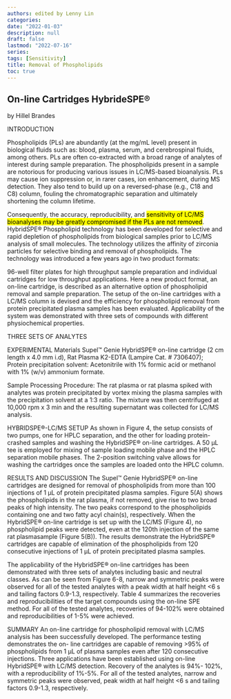 ```yaml
---
authors: edited by Lenny Lin
categories: 
date: "2022-01-03"
description: null
draft: false
lastmod: "2022-07-16"
series: 
tags: [Sensitivity]
title: Removal of Phospholipids
toc: true
---
```



<!--more-->

## On-line Cartridges HybrideSPE&reg;

by Hillel Brandes

INTRODUCTION  

Phospholipids (PLs) are abundantly (at the mg/mL level) present in biological fluids such as: blood, plasma, serum, and cerebrospinal fluids, among others. PLs are often co-extracted with a broad range of analytes of interest during sample preparation. The phospholipids present in a sample are notorious for producing various issues in LC/MS-based bioanalysis. PLs may cause ion suppression or, in rarer cases, ion enhancement, during MS detection. They also tend to build up on a reversed-phase (e.g., C18 and C8) column, fouling the chromatographic separation and ultimately shortening the column lifetime.

Consequently, the accuracy, reproducibility, and <mark>sensitivity of LC/MS bioanalyses may be greatly compromised if the PLs are not removed</mark>. HybridSPE® Phospholipid technology has been developed for selective and rapid depletion of phospholipids from biological samples prior to LC/MS analysis of small molecules. The technology utilizes the affinity of zirconia particles for selective binding and removal of phospholipids. The technology was introduced a few years ago in two product formats:

96-well filter plates for high throughput sample preparation and individual cartridges for low throughput applications. Here a new product format, an on-line cartridge, is described as an alternative option of phospholipid removal and sample preparation. The setup of the on-line cartridges with a LC/MS column is devised and the efficiency for phospholipid removal from protein precipitated plasma samples has been evaluated. Applicability of the system was demonstrated with three sets of compounds with different physiochemical properties.

THREE SETS OF ANALYTES


EXPERIMENTAL
Materials
Supel™ Genie HybridSPE® on-line cartridge (2 cm length x 4.0 mm i.d), Rat Plasma K2-EDTA (Lampire Cat. # 7306407); Protein precipitation solvent: Acetonitrile with 1% formic acid or methanol with 1% (w/v) ammonium formate.

Sample Processing Procedure: The rat plasma or rat plasma spiked with analytes was protein precipitated by vortex mixing the plasma samples with the precipitation solvent at a 1:3 ratio. The mixture was then centrifuged at 10,000 rpm x 3 min and the resulting supernatant was collected for LC/MS analysis.

HYBRIDSPE®-LC/MS SETUP
As shown in Figure 4, the setup consists of two pumps, one for HPLC separation, and the other for loading protein-crashed samples and washing the HybridSPE® on-line cartridges. A 50 µL tee is employed for mixing of sample loading mobile phase and the HPLC separation mobile phases. The 2-position switching valve allows for washing the cartridges once the samples are loaded onto the HPLC column.

RESULTS AND DISCUSSION
The Supel™ Genie HybridSPE® on-line cartridges are designed for removal of phospholipids from more than 100 injections of 1 µL of protein precipitated plasma samples. Figure 5(A) shows the phospholipids in the rat plasma, if not removed, give rise to two broad peaks of high intensity. The two peaks correspond to the phospholipids containing one and two fatty acyl chain(s), respectively. When the HybridSPE® on-line cartridge is set up with the LC/MS (Figure 4), no phospholipid peaks were detected, even at the 120th injection of the same rat plasmasample (Figure 5(B)). The results demonstrate the HybridSPE® cartridges are capable of elimination of the phospholipids from 120 consecutive injections of 1 µL of protein precipitated plasma samples.

The applicability of the HybridSPE® on-line cartridges has been demonstrated with three sets of analytes including basic and neutral classes. As can be seen from Figure 6-8, narrow and symmetric peaks were observed for all of the tested analytes with a peak width at half height <6 s and tailing factors 0.9-1.3, respectively. Table 4 summarizes the recoveries and reproducibilities of the target compounds using the on-line SPE method. For all of the tested analytes, recoveries of 94-102% were obtained and reproducibilities of 1-5% were achieved.


SUMMARY
An on-line cartridge for phospholipid removal with LC/MS analysis has been successfully developed. The performance testing demonstrates the on- line cartridges are capable of removing >95% of phospholipids from 1 µL of plasma samples even after 120 consecutive injections. Three applications have been established using on-line HybridSPE® with LC/MS detection. Recovery of the analytes is 94%- 102%, with a reproducibility of 1%-5%. For all of the tested analytes, narrow and symmetric peaks were observed, peak width at half height <6 s and tailing factors 0.9-1.3, respectively.

